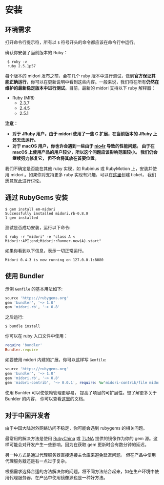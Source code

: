 # 安装

## 环境需求

打开命令行提示符，所有以 `$` 符号开头的命令都应该在命令行中运行。

确认你安装了当前版本的 Ruby：


```
 $ ruby -v
 ruby 2.5.1p57
```

每个版本的 midori 发布之前，会在几个 ruby 版本中进行测试，做到**官方保证其能正确运行**，你可以在更新说明中看到这些内容。一般来说，我们将在所有**仍然在维护的最新稳定版本中进行测试**。目前，最新的 midori 支持以下 ruby 解释器：

- Ruby (MRI)
  - 2.3.7
  - 2.4.5
  - 2.5.1


**注意：**

- **对于 JRuby 用户，由于 midori 使用了一些 C 扩展，在当前版本的 JRuby 上还无法运行。**
- **对于 macOS 用户，你也许会遇到一些由于 [nio4r](https://github.com/socketry/nio4r/issues/125) 导致的性能问题。 由于在 macOS 上使用产品的用户较少，所以这个问题应该影响范围较小。 我们仍会继续努力修复它， 但不会将其放在首要位置。**

我们不确定是否能在其他 ruby 实现，如 Rubinius 或 RubyMotion 上，安装并使用 midori 。如果你对支持更多 ruby 实现有兴趣，可以在[这里](https://github.com/midori-rb/midori.rb/issues)创建 ticket， 我们愿意就此进行讨论。

## 通过 RubyGems 安装

```
$ gem install em-midori
Successfully installed midori.rb-0.8.0
1 gem installed
```

测试是否成功安装，运行以下命令:

```
$ ruby -r "midori" -e "class A < Midori::API;end;Midori::Runner.new(A).start"
```

如果你看到以下信息，表示一切正常运行。

```
Midori 0.4.3 is now running on 127.0.0.1:8080
```

## 使用 Bundler

示例 `Gemfile` 的基本用法如下:

```ruby
source 'https://rubygems.org'
gem 'bundler', '~> 1.0'
gem 'midori.rb', '~> 0.8'
```

之后运行:

```
$ bundle install
```

你可以在 ruby 入口文件中使用：

```ruby
require 'bundler'
Bundler.require
```

如要使用 midori 内建的扩展，你可以这样写 `Gemfile`:

```ruby
source 'https://rubygems.org'
gem 'bundler', '~> 1.0'
gem 'midori.rb', '~> 0.8'
gem 'midori-contrib', '~> 0.0.1', require: %w'midori-contrib/file midori-contrib/sequel/mysql2'
```

使用 Bunlder 可以使依赖管理更容易， 提高了项目的可扩展性。想了解更多关于 Bunlder 的内容， 你可以查看[这里](http://bundler.io/docs.html)的文档。 

## 对于中国开发者

由于中国大陆对外网络访问不稳定，你可能会遇到 rubygems 的相关问题。

最常用的解决方法是使用 [RubyChina](https://gems.ruby-china.com/) 或 [TUNA](https://mirror.tuna.tsinghua.edu.cn/help/rubygems/) 提供的镜像作为你的 gem 源。这样可能会对开发产生一些影响，因为在获取 gem 更新时会有数分钟的延迟。

另一种方式是通过代理服务器直接连接主仓库来避免延迟问题。 但在产品中使用代理服务器还是有一点过于复杂。

根据需求选择合适的方法解决你的问题。将不同方法结合起来，如在生产环境中使用代理服务器，在产品中使用镜像源也是一种好方法。

